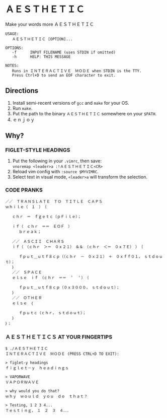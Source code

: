 # ＡＥＳＴＨＥＴＩＣ
Make your words more ＡＥＳＴＨＥＴＩＣ

```
USAGE:
   ＡＥＳＴＨＥＴＩＣ [OPTION]...
   
OPTIONS:
   -f      INPUT FILENAME (uses STDIN if omitted)
   -h      HELP: THIS MESSAGE
   
NOTES:
   Runs in ＩＮＴＥＲＡＣＴＩＶＥ　ＭＯＤＥ when STDIN is the TTY.
   Press Ctrl+D to send an EOF character to exit.
```


## Directions
1. Install semi-recent versions of `gcc` and `make` for your OS.
2. Run `make`.
3. Put the path to the binary `ＡＥＳＴＨＥＴＩＣ` somewhere on your `$PATH`.
4. ｅｎｊｏｙ


## Why?
### FIGLET-STYLE HEADINGS
1. Put the following in your `.vimrc`, then save:<br/>
   `vnoremap <leader>a :!ＡＥＳＴＨＥＴＩＣ<CR>`
2. Reload vim config with `:source $MYVIMRC`.
3. Select text in visual mode, `<leader>a` will transform the selection.

### CODE PRANKS
```
／／　ＴＲＡＮＳＬＡＴＥ　ＴＯ　ＴＩＴＬＥ　ＣＡＰＳ
ｗｈｉｌｅ（　１　）　｛

   ｃｈｒ　＝　ｆｇｅｔｃ（ｐＦｉｌｅ）；

   ｉｆ（　ｃｈｒ　＝＝　ＥＯＦ　）
      ｂｒｅａｋ；

   ／／　ＡＳＣＩＩ　ＣＨＡＲＳ
   ｉｆ（　（ｃｈｒ　＞＝　０ｘ２１）　＆＆　（ｃｈｒ　＜＝　０ｘ７Ｅ）　）　｛

      ｆｐｕｔ＿ｕｔｆ８ｃｐ（（ｃｈｒ　－　０ｘ２１）　＋　０ｘｆｆ０１，　ｓｔｄｏｕｔ）；
   ｝
   ／／　ＳＰＡＣＥ
   ｅｌｓｅ　ｉｆ　（ｃｈｒ　＝＝　＇　＇）　｛

      ｆｐｕｔ＿ｕｔｆ８ｃｐ（０ｘ３０００，　ｓｔｄｏｕｔ）；
   ｝
   ／／　ＯＴＨＥＲ
   ｅｌｓｅ　｛

      ｆｐｕｔｃ（ｃｈｒ，　ｓｔｄｏｕｔ）；
   ｝
｝；
```


### ＡＥＳＴＨＥＴＩＣＳ AT YOUR FINGERTIPS
```
$ ./ＡＥＳＴＨＥＴＩＣ 
ＩＮＴＥＲＡＣＴＩＶＥ　ＭＯＤＥ (PRESS CTRL+D TO EXIT):

> figlet-y headings
ｆｉｇｌｅｔ－ｙ　ｈｅａｄｉｎｇｓ

> VAPORWAVE
ＶＡＰＯＲＷＡＶＥ

> why would you do that?
ｗｈｙ　ｗｏｕｌｄ　ｙｏｕ　ｄｏ　ｔｈａｔ？

> Testing, 1 2 3 4...
Ｔｅｓｔｉｎｇ，　１　２　３　４．．．
```
